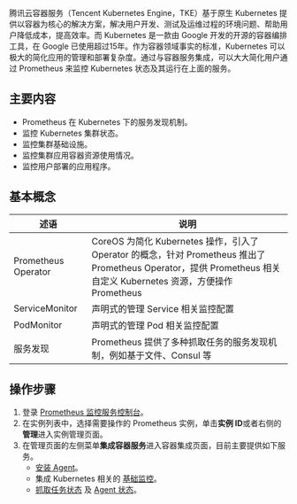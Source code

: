

腾讯云容器服务（Tencent Kubernetes Engine，TKE）基于原生 Kubernetes 提供以容器为核心的解决方案，解决用户开发、测试及运维过程的环境问题、帮助用户降低成本，提高效率。而 Kubernetes 是一款由 Google 开发的开源的容器编排工具，在 Google 已使用超过15年。作为容器领域事实的标准，Kubernetes 可以极大的简化应用的管理和部署复杂度。通过与容器服务集成，可以大大简化用户通过 Prometheus 来监控 Kubernetes 状态及其运行在上面的服务。

## 主要内容

- Prometheus 在 Kubernetes 下的服务发现机制。
- 监控 Kubernetes 集群状态。
- 监控集群基础设施。
- 监控集群应用容器资源使用情况。
- 监控用户部署的应用程序。

## 基本概念

| 述语  | 说明  |
|--------|---------|
| Prometheus Operator | CoreOS 为简化 Kubernetes 操作，引入了 Operator 的概念，针对 Prometheus 推出了 Prometheus Operator，提供 Prometheus 相关自定义 Kubernetes 资源，方便操作 Prometheus |
| ServiceMonitor | 声明式的管理 Service 相关监控配置 |
| PodMonitor   | 声明式的管理 Pod 相关监控配置 |
| 服务发现   | Prometheus 提供了多种抓取任务的服务发现机制，例如基于文件、Consul 等 |

## 操作步骤

1. 登录 [ Prometheus 监控服务控制台](https://console.cloud.tencent.com/monitor/prometheus)。
2. 在实例列表中，选择需要操作的 Prometheus 实例，单击**实例 ID**或者右侧的**管理**进入实例管理页面。
3. 在管理页面的左侧菜单**集成容器服务**进入容器集成页面，目前主要提供如下服务。
    - [安装 Agent](https://cloud.tencent.com/document/product/1416/56000#install_agent)。
    - 集成 Kubernetes 相关的 [基础监控](https://cloud.tencent.com/document/product/1416/56002)。
    - [抓取任务状态](https://cloud.tencent.com/document/product/1416/56003) 及 [Agent 状态](https://cloud.tencent.com/document/product/1416/56004)。
